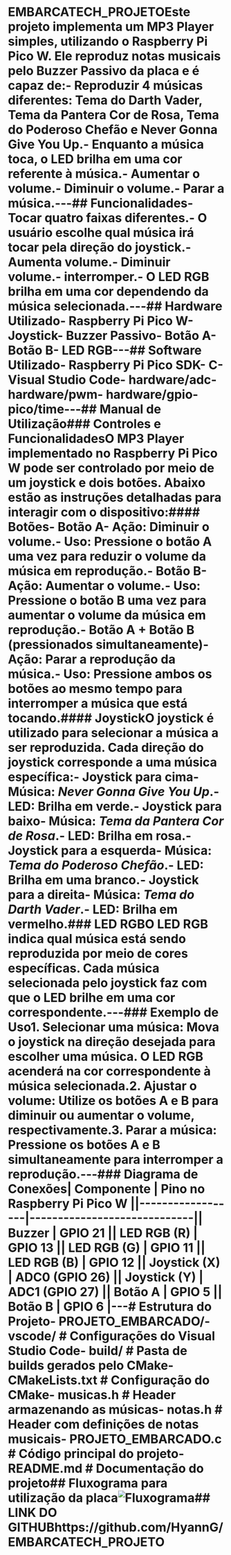 # EMBARCATECH_PROJETOEste projeto implementa um MP3 Player simples, utilizando o Raspberry Pi Pico W. Ele reproduz notas musicais pelo Buzzer Passivo da placa e é capaz de:- Reproduzir 4 músicas diferentes: Tema do Darth Vader, Tema da Pantera Cor de Rosa, Tema do Poderoso Chefão e Never Gonna Give You Up.- Enquanto a música toca, o LED brilha em uma cor referente à música.- Aumentar o volume.- Diminuir o volume.- Parar a música.---## Funcionalidades- Tocar quatro faixas diferentes.- O usuário escolhe qual música irá tocar pela direção do joystick.- Aumenta volume.- Diminuir volume.- interromper.- O LED RGB brilha em uma cor dependendo da música selecionada.---## Hardware Utilizado- Raspberry Pi Pico W- Joystick- Buzzer Passivo- Botão A- Botão B- LED RGB---## Software Utilizado- Raspberry Pi Pico SDK- C- Visual Studio Code- hardware/adc- hardware/pwm- hardware/gpio- pico/time---## Manual de Utilização### Controles e FuncionalidadesO MP3 Player implementado no Raspberry Pi Pico W pode ser controlado por meio de um joystick e dois botões. Abaixo estão as instruções detalhadas para interagir com o dispositivo:#### Botões- **Botão A**- **Ação**: Diminuir o volume.- **Uso**: Pressione o botão A uma vez para reduzir o volume da música em reprodução.- **Botão B**- **Ação**: Aumentar o volume.- **Uso**: Pressione o botão B uma vez para aumentar o volume da música em reprodução.- **Botão A + Botão B (pressionados simultaneamente)**- **Ação**: Parar a reprodução da música.- **Uso**: Pressione ambos os botões ao mesmo tempo para interromper a música que está tocando.#### JoystickO joystick é utilizado para selecionar a música a ser reproduzida. Cada direção do joystick corresponde a uma música específica:- **Joystick para cima**- **Música**: *Never Gonna Give You Up*.- **LED**: Brilha em verde.- **Joystick para baixo**- **Música**: *Tema da Pantera Cor de Rosa*.- **LED**: Brilha em rosa.- **Joystick para a esquerda**- **Música**: *Tema do Poderoso Chefão*.- **LED**: Brilha em uma branco.- **Joystick para a direita**- **Música**: *Tema do Darth Vader*.- **LED**: Brilha em vermelho.### LED RGBO LED RGB indica qual música está sendo reproduzida por meio de cores específicas. Cada música selecionada pelo joystick faz com que o LED brilhe em uma cor correspondente.---### Exemplo de Uso1. **Selecionar uma música**: Mova o joystick na direção desejada para escolher uma música. O LED RGB acenderá na cor correspondente à música selecionada.2. **Ajustar o volume**: Utilize os botões A e B para diminuir ou aumentar o volume, respectivamente.3. **Parar a música**: Pressione os botões A e B simultaneamente para interromper a reprodução.---### Diagrama de Conexões| Componente | Pino no Raspberry Pi Pico W ||------------------|-----------------------------|| Buzzer | GPIO 21 || LED RGB (R) | GPIO 13 || LED RGB (G) | GPIO 11 || LED RGB (B) | GPIO 12 || Joystick (X) | ADC0 (GPIO 26) || Joystick (Y) | ADC1 (GPIO 27) || Botão A | GPIO 5 || Botão B | GPIO 6 |---# Estrutura do Projeto- **PROJETO_EMBARCADO/**- **vscode/** # Configurações do Visual Studio Code- **build/** # Pasta de builds gerados pelo CMake- **CMakeLists.txt** # Configuração do CMake- **musicas.h** # Header armazenando as músicas- **notas.h** # Header com definições de notas musicais- **PROJETO_EMBARCADO.c** # Código principal do projeto- **README.md** # Documentação do projeto## Fluxograma para utilização da placa![Fluxograma](https://github.com/user-attachments/assets/507f6d8f-365f-49bd-a7e2-6e2554eded47)## LINK DO GITHUBhttps://github.com/HyannG/EMBARCATECH_PROJETO
